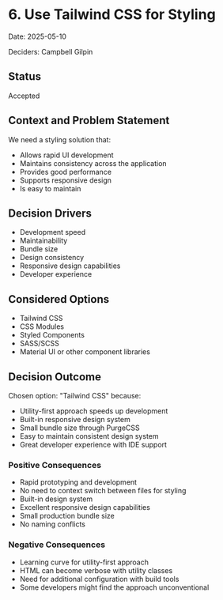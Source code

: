 # 6. Use Tailwind CSS for Styling

Date: 2025-05-10

Deciders: Campbell Gilpin

## Status

Accepted

## Context and Problem Statement

We need a styling solution that:
- Allows rapid UI development
- Maintains consistency across the application
- Provides good performance
- Supports responsive design
- Is easy to maintain

## Decision Drivers

* Development speed
* Maintainability
* Bundle size
* Design consistency
* Responsive design capabilities
* Developer experience

## Considered Options

* Tailwind CSS
* CSS Modules
* Styled Components
* SASS/SCSS
* Material UI or other component libraries

## Decision Outcome

Chosen option: "Tailwind CSS" because:
- Utility-first approach speeds up development
- Built-in responsive design system
- Small bundle size through PurgeCSS
- Easy to maintain consistent design system
- Great developer experience with IDE support

### Positive Consequences

* Rapid prototyping and development
* No need to context switch between files for styling
* Built-in design system
* Excellent responsive design capabilities
* Small production bundle size
* No naming conflicts

### Negative Consequences

* Learning curve for utility-first approach
* HTML can become verbose with utility classes
* Need for additional configuration with build tools
* Some developers might find the approach unconventional 